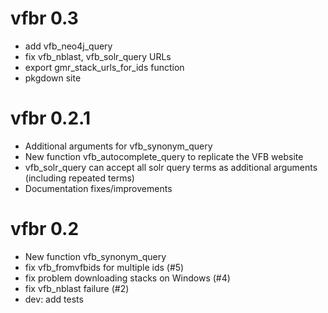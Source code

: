 # vfbr 0.3

* add vfb_neo4j_query
* fix vfb_nblast, vfb_solr_query URLs
* export gmr_stack_urls_for_ids function
* pkgdown site

# vfbr 0.2.1


* Additional arguments for vfb_synonym_query
* New function vfb_autocomplete_query to replicate the VFB website
* vfb_solr_query can accept all solr query terms as additional arguments
  (including repeated terms)
* Documentation fixes/improvements

# vfbr 0.2

* New function vfb_synonym_query
* fix vfb_fromvfbids for multiple ids (#5)
* fix problem downloading stacks on Windows (#4)
* fix vfb_nblast failure (#2)
* dev: add tests
